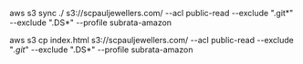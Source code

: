 aws s3 sync ./ s3://scpauljewellers.com/ --acl public-read --exclude ".git*" --exclude ".DS*" --profile subrata-amazon

aws s3 cp index.html s3://scpauljewellers.com/ --acl public-read --exclude "*.git*" --exclude ".DS*" --profile subrata-amazon
